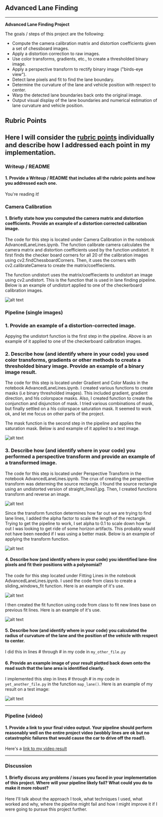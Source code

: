 ## **Advanced Lane Finding**

---

**Advanced Lane Finding Project**

The goals / steps of this project are the following:

* Compute the camera calibration matrix and distortion coefficients given a set of chessboard images.
* Apply a distortion correction to raw images.
* Use color transforms, gradients, etc., to create a thresholded binary image.
* Apply a perspective transform to rectify binary image ("birds-eye view").
* Detect lane pixels and fit to find the lane boundary.
* Determine the curvature of the lane and vehicle position with respect to center.
* Warp the detected lane boundaries back onto the original image.
* Output visual display of the lane boundaries and numerical estimation of lane curvature and vehicle position.

[//]: # (Image References)

[fit]: ./writeup_images/fit.JPG "Fit"
[mask]: ./writeup_images/mask.JPG "Mask"
[process]: ./writeup_images/process.JPG "Process"
[sliding]: ./writeup_images/sliding.JPG "Sliding"
[transform]: ./writeup_images/transform.JPG "Transform"
[undistort]: ./writeup_images/undistort.JPG "Undistort"
[points]: ./writeup_images/points.JPG "Points"


[image1]: ./examples/undistort_output.png "Undistorted"
[image2]: ./test_images/test1.jpg "Road Transformed"
[image3]: ./examples/binary_combo_example.jpg "Binary Example"
[image4]: ./examples/warped_straight_lines.jpg "Warp Example"
[image5]: ./examples/color_fit_lines.jpg "Fit Visual"
[image6]: ./examples/example_output.jpg "Output"
[video1]: ./project_video.mp4 "Video"

## Rubric Points

Here I will consider the [rubric points](https://review.udacity.com/#!/rubrics/571/view) individually and describe how I addressed each point in my implementation.  
---

### Writeup / README

#### 1. Provide a Writeup / README that includes all the rubric points and how you addressed each one.

You're reading it!

### Camera Calibration

#### 1. Briefly state how you computed the camera matrix and distortion coefficients. Provide an example of a distortion corrected calibration image.

The code for this step is located under Camera Calibration in the notebook AdvancedLaneLines.ipynb. The function calibrate camera calculates the camera matrix and distortion coefficients used by the function undistort. It first finds the checker board corners for all 20 of the calibration images using cv2.findChessboardCorners. Then, it uses the corners with cv2.calibrateCamera to create the matrix/coeffiecients. 

The function undistort uses the matrix/coeffiecients to undistort an image using cv2.undistort. This is the function that is used in lane finding pipeline. Below is an example of undistort applied to one of the checkerboard calibration images.

![alt text][undistort]

### Pipeline (single images)

### 1. Provide an example of a distortion-corrected image.

Appying the undistort function is the first step in the pipeline. Above is an example of it applied to one of the checkerboard calibration images.

### 2. Describe how (and identify where in your code) you used color transforms, gradients or other methods to create a thresholded binary image.  Provide an example of a binary image result.

The code for this step is located under Gradient and Color Masks in the notebook AdvancedLaneLines.ipynb. I created various functions to create masks (i.e binary thresholded images). This included gradient, gradient direction, and hls colorspace masks. Also, I created function to create the conjunction and disjunction of mask. I tried various combinations of mask, but finally settled on a hls colorspace saturation mask. It seemed to work ok, and let me focus on other parts of the project. 

The mask function is the second step in the pipeline and applies the saturation mask. Below is and example of it applied to a test image.

![alt text][mask]

### 3. Describe how (and identify where in your code) you performed a perspective transform and provide an example of a transformed image.

The code for this step is located under Perspective Transform in the notebook AdvancedLaneLines.ipynb. The crux of creating the perspective transform was determing the source rectangle. I found the source rectangle using an undistorted version of straight_lines1.jpg. Then, I created functions transform and reverse an image.

![alt text][points]

Since the transform function determines how far out we are trying to find lane lines, I added the alpha factor to scale the length of the rectangle. Trying to get the pipeline to work, I set alpha to 0.1 to scale down how far out I was looking to get ride of some horizon artifacts. This probably would not have been needed if I was using a better mask. Below is an example of applying the transform function.

![alt text][transform]

#### 4. Describe how (and identify where in your code) you identified lane-line pixels and fit their positions with a polynomial?
The code for this step located under Fitting Lines in the notebook AdvancedLaneLines.ipynb. I used the code from class to create a sliding_windows_fit function. Here is an example of it's use.

![alt text][sliding]

I then created the fit function using code from class to fit new lines base on previous fit lines. Here is an example of it's use.

![alt text][fit]

#### 5. Describe how (and identify where in your code) you calculated the radius of curvature of the lane and the position of the vehicle with respect to center.

I did this in lines # through # in my code in `my_other_file.py`

#### 6. Provide an example image of your result plotted back down onto the road such that the lane area is identified clearly.

I implemented this step in lines # through # in my code in `yet_another_file.py` in the function `map_lane()`.  Here is an example of my result on a test image:

![alt text][image6]

---

### Pipeline (video)

#### 1. Provide a link to your final video output.  Your pipeline should perform reasonably well on the entire project video (wobbly lines are ok but no catastrophic failures that would cause the car to drive off the road!).

Here's a [link to my video result](./project_video.mp4)

---

### Discussion

#### 1. Briefly discuss any problems / issues you faced in your implementation of this project.  Where will your pipeline likely fail?  What could you do to make it more robust?

Here I'll talk about the approach I took, what techniques I used, what worked and why, where the pipeline might fail and how I might improve it if I were going to pursue this project further.  
